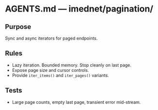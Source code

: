 # AGENTS.md — imednet/pagination/

## Purpose
Sync and async iterators for paged endpoints.

## Rules
- Lazy iteration. Bounded memory. Stop cleanly on last page.
- Expose page size and cursor controls.
- Provide `iter_items()` and `iter_pages()` variants.

## Tests
- Large page counts, empty last page, transient error mid-stream.
